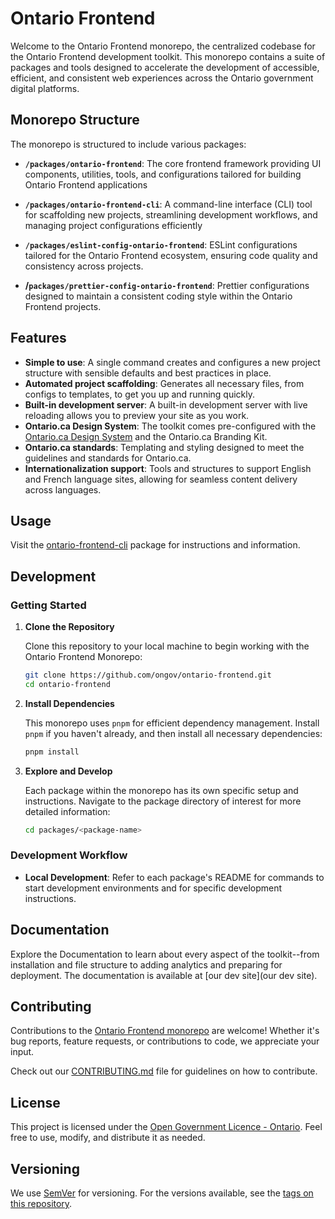 # Ontario Frontend

Welcome to the Ontario Frontend monorepo, the centralized codebase for the Ontario Frontend development toolkit. This monorepo contains a suite of packages and tools designed to accelerate the development of accessible, efficient, and consistent web experiences across the Ontario government digital platforms.

## Monorepo Structure

The monorepo is structured to include various packages:

- **`/packages/ontario-frontend`**: The core frontend framework providing UI components, utilities, tools, and configurations tailored for building Ontario Frontend applications

- **`/packages/ontario-frontend-cli`**: A command-line interface (CLI) tool for scaffolding new projects, streamlining development workflows, and managing project configurations efficiently

- **`/packages/eslint-config-ontario-frontend`**: ESLint configurations tailored for the Ontario Frontend ecosystem, ensuring code quality and consistency across projects.

- **/`packages/prettier-config-ontario-frontend`**: Prettier configurations designed to maintain a consistent coding style within the Ontario Frontend projects.

## Features

- **Simple to use**: A single command creates and configures a new project structure with sensible defaults and best practices in place.
- **Automated project scaffolding**: Generates all necessary files, from configs to templates, to get you up and running quickly.
- **Built-in development server**: A built-in development server with live reloading allows you to preview your site as you work.
- **Ontario.ca Design System**: The toolkit comes pre-configured with the [Ontario.ca Design System](https://design.ontario.ca/) and the Ontario.ca Branding Kit.
- **Ontario.ca standards**: Templating and styling designed to meet the guidelines and standards for Ontario.ca.
- **Internationalization support**: Tools and structures to support English and French language sites, allowing for seamless content delivery across languages.

## Usage

Visit the [ontario-frontend-cli](packages/ontario-frontend-cli) package for instructions and information.

## Development

### Getting Started

1. **Clone the Repository**

   Clone this repository to your local machine to begin working with the Ontario Frontend Monorepo:

   ```bash
   git clone https://github.com/ongov/ontario-frontend.git
   cd ontario-frontend
   ```

2. **Install Dependencies**

   This monorepo uses `pnpm` for efficient dependency management. Install `pnpm` if you haven't already, and then install all necessary dependencies:

   ```bash
   pnpm install
   ```

3. **Explore and Develop**

   Each package within the monorepo has its own specific setup and instructions. Navigate to the package directory of interest for more detailed information:

   ```bash
   cd packages/<package-name>
   ```

### Development Workflow

- **Local Development**: Refer to each package's README for commands to start development environments and for specific development instructions.

## Documentation

Explore the Documentation to learn about every aspect of the toolkit--from installation and file structure to adding analytics and preparing for deployment. The documentation is available at [our dev site](our dev site).

## Contributing

Contributions to the [Ontario Frontend monorepo](https://github.com/ongov/ontario-frontend/tree/main) are welcome! Whether it's bug reports, feature requests, or contributions to code, we appreciate your input.

Check out our [CONTRIBUTING.md](CONTRIBUTING.md) file for guidelines on how to contribute.

## License

This project is licensed under the [Open Government Licence - Ontario](https://www.ontario.ca/page/open-government-licence-ontario). Feel free to use, modify, and distribute it as needed.

## Versioning

We use [SemVer](http://semver.org/) for versioning. For the versions available, see the [tags on this repository](https://github.com/ongov/ontario-frontend/tags).

